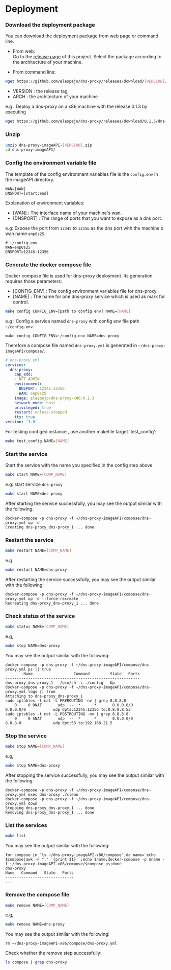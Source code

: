 # Deployment

### Download the deployment package
    
You can download the deployment package from web page or command line.

* From web:  
Go to the [release page](https://github.com/elespejo/dns-proxy/releases) of this project. Select the package according to the architecture of your machine.

* From command line:  
```bash
wget https://github.com/elespejo/dns-proxy/releases/download/[VERSION]/dns-proxy-imageAPI-[VERSION].zip
```
  * VERSION : the release tag  
  * ARCH : the architecture of your machine 

  e.g : Deploy a dns-proxy on a x86 machine with the release 0.1.3 by executing
  ```bash
  wget https://github.com/elespejo/dns-proxy/releases/download/0.1.3/dns-proxy-x86-0.1.3.zip
  ```

### Unzip

```bash
unzip dns-proxy-imageAPI-[VERSION].zip
cd dns-proxy-imageAPI/
```

### Config the environment variable file

The template of the config environment variables file is the `config.env` in the imageAPI directory.
```env
WAN=[WAN]
DNSPORT=[start:end]
```
Explanation of environment variables:
* [WAN] : The interface name of your machine's wan.
* [DNSPORT] : The range of ports that you want to expose as a dns port.

e.g: Expose the port from `12345` to `12356` as the dns port with the machine's wan name `enp0s25`.
```env
# ~/config.env
WAN=enp0s25
DNSPORT=12345:12356
```

### Generate the docker compose file

Docker compose file is used for dns-proxy deployment. Its generation requires those parameters:
* [CONFIG_ENV] : The config environment variables file for dns-proxy.
* [NAME] : The name for one dns-proxy service which is used as mark for control.

```bash
make config CONFIG_ENV=[path to config env] NAME=[NAME]
```

e.g : Config a service named `dns-proxy` with config env file path `~/config.env`.
```
make config CONFIG_ENV=~/config.env NAME=dns-proxy
```
Therefore a compose file named `dns-proxy.yml` is generated in `~/dns-proxy-imageAPI/compose/`.
```yaml
# dns-proxy.yml
services:
  dns-proxy:
    cap_add:
    - NET_ADMIN
    environment:
      DNSPORT: 12345:12356
      WAN: enp0s25
    image: elespejo/dns-proxy-x86:0.1.3
    network_mode: host
    privileged: true
    restart: unless-stopped
    tty: true
version: '3.0'
```
For testing configed instance , use another makefile target 'test_config':
```bash
make test_config NAME=[NAME]
```

### Start the service
Start the service with the name you specified in the config step above.
```bash 
make start NAME=[COMP_NAME]
```
e.g: start service `dns-proxy`
```bash
make start NAME=dns-proxy
```
After starting the service successfully, you may see the output similar with the following: 
```
docker-compose -p dns-proxy -f ~/dns-proxy-imageAPI/compose/dns-proxy.yml up -d
Creating dns-proxy_dns-proxy_1 ... done
```

### Restart the service
```bash
make restart NAME=[COMP_NAME]
```
e.g
```bash
make restart NAME=dns-proxy
```
After restarting the service successfully, you may see the output similar with the following:
```
docker-compose -p dns-proxy -f ~/dns-proxy-imageAPI/compose/dns-proxy.yml up -d --force-recreate
Recreating dns-proxy_dns-proxy_1 ... done
```

### Check status of the service
```bash
make status NAME=[COMP_NAME]
```
e.g,
```bash
make stop NAME=dns-proxy
```

You may see the output similar with the following:
```
docker-compose -p dns-proxy -f ~/dns-proxy-imageAPI/compose/dns-proxy.yml ps || true
        Name                  Command         State   Ports
-----------------------------------------------------------
dns-proxy_dns-proxy_1   /bin/sh -c ./config   Up
docker-compose -p dns-proxy -f ~/dns-proxy-imageAPI/compose/dns-proxy.yml logs || true
Attaching to dns-proxy_dns-proxy_1
sudo iptables -t nat -L PREROUTING -nv | grep 8.8.8.8
    0     0 DNAT       udp  --  *      *       0.0.0.0/0            0.0.0.0/0            udp dpts:12345:12356 to:8.8.8.8:53
sudo iptables -t nat -L POSTROUTING -nv | grep 8.8.8.8
    0     0 SNAT       udp  --  *      *       0.0.0.0/0            8.8.8.8              udp dpt:53 to:192.168.21.5
```

### Stop the service
```bash
make stop NAME=[COMP_NAME]
```
e.g,
```bash
make stop NAME=dns-proxy
```
After stopping the service successfully, you may see the output similar with the following:
```
docker-compose -p dns-proxy -f ~/dns-proxy-imageAPI/compose/dns-proxy.yml exec dns-proxy ./clean
docker-compose -p dns-proxy -f ~/dns-proxy-imageAPI/compose/dns-proxy.yml down
Stopping dns-proxy_dns-proxy_1 ... done
Removing dns-proxy_dns-proxy_1 ... done
```

### List the services
```bash
make list
```
You may see the output similar with the following:
```
for compose in `ls ~/dns-proxy-imageAPI-x86/compose`;do name=`echo $compose|awk -F "." '{print $1}'`;echo $name;docker-compose -p $name -f ~/dns-proxy-imageAPI-x86/compose/$compose ps;done
dns-proxy
Name   Command   State   Ports
------------------------------
...
```

### Remove the compose file
```bash
make remove NAME=[COMP_NAME]
```
e.g,
```bash
make remove NAME=dns-proxy
```
You may see the output similar with the following:
```
rm ~/dns-proxy-imageAPI-x86/compose/dns-proxy.yml
```
Check whether the remove step successfully:
```bash
ls compose | grep dns-proxy
```

